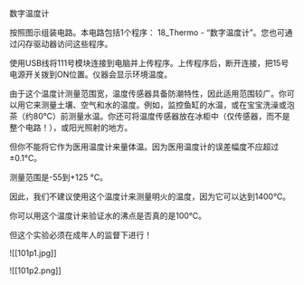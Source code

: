 数字温度计

按照图示组装电路。本电路包括1个程序：
18_Thermo - “数字温度计”。您也可通过闪存驱动器访问这些程序。

使用USB线将111号模块连接到电脑并上传程序。上传程序后，断开连接，把15号电源开关拨到ON位置。仪器会显示环境温度。

由于这个温度计测量范围宽，温度传感器具备防潮特性，因此适用范围较广。你可以用它来测量土壤、空气和水的温度。例如，监控鱼缸的水温，或在宝宝洗澡或泡茶（约80°C）前测量水温。你还可将温度传感器放在冰柜中（仅传感器，而不是整个电路！），或阳光照射的地方。

但你不能将它作为医用温度计来量体温。因为医用温度计的误差幅度不应超过±0.1°C。

测量范围是-55到+125 °C。

因此，我们不建议使用这个温度计来测量明火的温度，因为它可以达到1400℃。

你可以用这个温度计来验证水的沸点是否真的是100℃。

但这个实验必须在成年人的监督下进行！

![[101p1.jpg]]

![[101p2.png]]